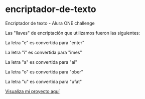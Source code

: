 # encriptador-de-texto

Encriptador de texto - Alura ONE challenge

Las "llaves" de encriptación que utilizamos fueron las siguientes:

La letra "e" es convertida para "enter"

La letra "i" es convertida para "imes"

La letra "a" es convertida para "ai"

La letra "o" es convertida para "ober"

La letra "u" es convertida para "ufat"

<a href="https://alejandrosanchezsolis.github.io/encriptador-de-texto/">Visualiza mi proyecto aquí</a>
